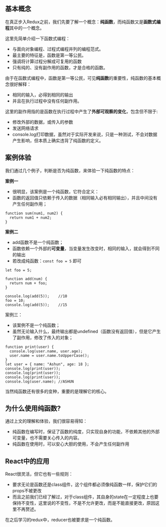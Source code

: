 ## 基本概念

在真正步入Redux之前，我们先要了解一个概念：**纯函数**，而纯函数又是**函数式编程**其中的一个概念。

这里先简单介绍一下函数式编程：

* 与面向对象编程、过程式编程并列的编程范式。
* 最主要的特征是，函数是第一等公民。
* 强调将计算过程分解成可复用的函数
* 只有纯的、没有副作用的函数，才是合格的函数。

由于在函数式编程中，函数是第一等公民，可见**纯函数**的重要性，纯函数的基本概念很好解释：

* 相同的输入，必得到相同的输出
* 并且在执行过程中没有任何副作用。

这里的副作用指的是函数在执行过程中产生了**外部可观察的变化**，包含但不限于:

* 修改外部的数据，或传入的参数
* 发送网络请求
* console.log打印数据，虽然对于实际开发来说，只是一种测试，不会对数据产生影响，但本质上确实违背了纯函数的定义。

## 案例体验

我们通过几个例子，判断是否为纯函数，来体验一下纯函数的特点：

**案例一**

- 很明显，该案例是一个纯函数，它符合定义：
- 函数的返回值只依赖于传入的数据（相同输入必有相同输出），并且中间没有产生任何副作用；

```
function sum(num1, num2) {
  return num1 + num2;
}
```

**案例二**

- add函数不是一个纯函数；
- 函数依赖一个外部的**可变量**，当变量发生改变时，相同的输入，就会得到不同的输出
- 若改成纯函数：`const foo = 5` 即可

```
let foo = 5;

function add(num) {
  return num + foo;
}

console.log(add(5));	//10
foo = 10;
console.log(add(5));	//15
```

案例三：

- 该案例不是一个纯函数；
- 虽然无论输入什么，最终输出都是undefined（函数没有返回值），但是它产生了副作用，修改了传入的对象；

```
function print(user) {
  console.log(user.name, user.age);
  user.name = user.name.toUpperCase();
}
let user = { name: "Ashun", age: 18 };
console.log(print(user));
console.log(print(user));
console.log(print(user));
console.log(user.name);	//ASHUN
```

当然纯函数还有很多的变种，重要的是理解它的核心。

## 为什么使用纯函数?

通过上文的理解和体验，我们很容易得知：

- 纯函数在编写时，保证了函数的纯度，只实现自身的功能，不依赖其他的外部可变量，也不需要关心传入的内容。
- 纯函数在使用时，可以安心大胆的使用，不会产生任何副作用

## React中的应用

React很灵活，但它也有一些规则：

* 要求无论是函数还是class组件，这个组件都必须像纯函数一样，保护它们的props不被更改
* 而且之前我们已经了解过，对于class组件，其自身的state在一定程度上也要保持不变性，这里说的不变性，不是不允许更改，而是不能直接更改，原因这里不再赘述。

在之后学习的redux中，reducer也被要求是一个纯函数。

